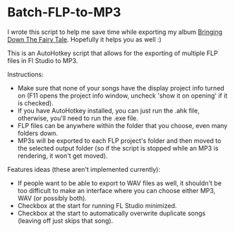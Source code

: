 Batch-FLP-to-MP3
================

I wrote this script to help me save time while exporting my album [Bringing Down The Fairy Tale](http://bdtft.com). Hopefully it helps you as well :)

This is an AutoHotkey script that allows for the exporting of multiple FLP files in Fl Studio to MP3.

Instructions:

* Make sure that none of your songs have the display project info turned on (F11 opens the project info window, uncheck 'show it on opening' if it is checked).
* If you have AutoHotkey installed, you can just run the .ahk file, otherwise, you'll need to run the .exe file.
* FLP files can be anywhere within the folder that you choose, even many folders down.
* MP3s will be exported to each FLP project's folder and then moved to the selected output folder (so if the script is stopped while an MP3 is rendering, it won't get moved).

Features ideas (these aren't implemented currently):

* If people want to be able to export to WAV files as well, it shouldn't be too difficult to make an interface where you can choose either MP3, WAV (or possibly both).
* Checkbox at the start for running FL Studio minimized.
* Checkbox at the start to automatically overwrite duplicate songs (leaving off just skips that song).